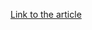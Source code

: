 [Link to the article](https://isc.sans.edu/forums/diary/PowerPoint+attachments+Agent+Tesla+and+code+reuse+in+malware/28154/)
